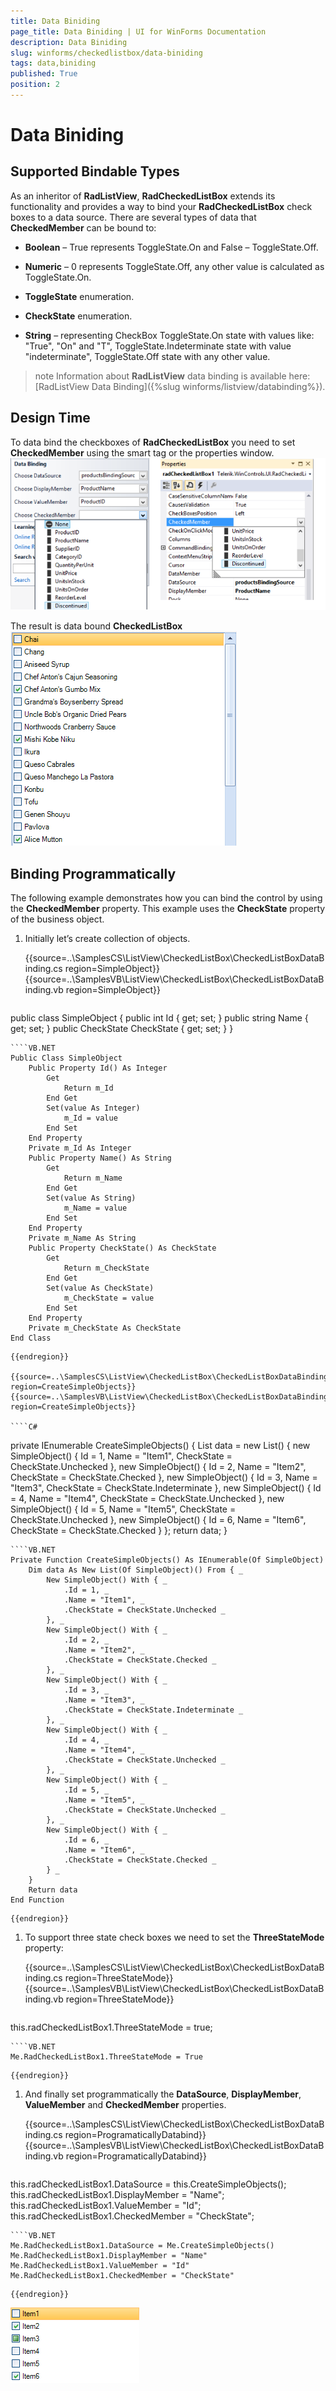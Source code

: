 ```yaml
---
title: Data Biniding
page_title: Data Biniding | UI for WinForms Documentation
description: Data Biniding
slug: winforms/checkedlistbox/data-biniding
tags: data,biniding
published: True
position: 2
---
```


# Data Biniding



## Supported Bindable Types

As an inheritor of __RadListView__, __RadCheckedListBox__ extends its functionality and provides a way to bind your __RadCheckedListBox__ check boxes to a data source. There are several types of data that __CheckedMember__ can be bound to:

* __Boolean__ – True represents ToggleState.On and False – ToggleState.Off.
            

* __Numeric__ – 0 represents ToggleState.Off, any other value is calculated as ToggleState.On.
            

* __ToggleState__ enumeration.
            

* __CheckState__ enumeration.
            

* __String__ – representing CheckBox ToggleState.On state with values like: "True", "On" and "T", ToggleState.Indeterminate state with value "indeterminate", ToggleState.Off state with any other value.
            

>note Information about __RadListView__ data binding is available here:[RadListView Data Binding]({%slug winforms/listview/databinding%}).
>


## Design Time

To data bind the checkboxes of __RadCheckedListBox__ you need to set __CheckedMember__ using the smart tag or the properties window. ![checkedlistbox-data-binding 001](images/checkedlistbox-data-binding001.png)

The result is data bound __CheckedListBox__![checkedlistbox-data-binding 002](images/checkedlistbox-data-binding002.png)

## Binding Programmatically

The following example demonstrates how you can bind the control by using the __CheckedMember__ property. This example uses the __CheckState__ property of the business object.
          

1. Initially let’s create collection of objects.


	{{source=..\SamplesCS\ListView\CheckedListBox\CheckedListBoxDataBinding.cs region=SimpleObject}} 
	{{source=..\SamplesVB\ListView\CheckedListBox\CheckedListBoxDataBinding.vb region=SimpleObject}} 

	````C#
public class SimpleObject
{
    public int Id { get; set; }
    public string Name { get; set; }
    public CheckState CheckState { get; set; }
}

````
````VB.NET
Public Class SimpleObject
    Public Property Id() As Integer
        Get
            Return m_Id
        End Get
        Set(value As Integer)
            m_Id = value
        End Set
    End Property
    Private m_Id As Integer
    Public Property Name() As String
        Get
            Return m_Name
        End Get
        Set(value As String)
            m_Name = value
        End Set
    End Property
    Private m_Name As String
    Public Property CheckState() As CheckState
        Get
            Return m_CheckState
        End Get
        Set(value As CheckState)
            m_CheckState = value
        End Set
    End Property
    Private m_CheckState As CheckState
End Class

````

	{{endregion}} 
 
	{{source=..\SamplesCS\ListView\CheckedListBox\CheckedListBoxDataBinding.cs region=CreateSimpleObjects}} 
	{{source=..\SamplesVB\ListView\CheckedListBox\CheckedListBoxDataBinding.vb region=CreateSimpleObjects}} 

	````C#
private IEnumerable<SimpleObject> CreateSimpleObjects()
{
    List<SimpleObject> data = new List<SimpleObject>()
        {
            new SimpleObject() { Id = 1, Name = "Item1", CheckState = CheckState.Unchecked },
            new SimpleObject() { Id = 2, Name = "Item2", CheckState = CheckState.Checked },
            new SimpleObject() { Id = 3, Name = "Item3", CheckState = CheckState.Indeterminate },
            new SimpleObject() { Id = 4, Name = "Item4", CheckState = CheckState.Unchecked },
            new SimpleObject() { Id = 5, Name = "Item5", CheckState = CheckState.Unchecked },
            new SimpleObject() { Id = 6, Name = "Item6", CheckState = CheckState.Checked }
        };
    return data;
}

````
````VB.NET
Private Function CreateSimpleObjects() As IEnumerable(Of SimpleObject)
    Dim data As New List(Of SimpleObject)() From { _
        New SimpleObject() With { _
            .Id = 1, _
            .Name = "Item1", _
            .CheckState = CheckState.Unchecked _
        }, _
        New SimpleObject() With { _
            .Id = 2, _
            .Name = "Item2", _
            .CheckState = CheckState.Checked _
        }, _
        New SimpleObject() With { _
            .Id = 3, _
            .Name = "Item3", _
            .CheckState = CheckState.Indeterminate _
        }, _
        New SimpleObject() With { _
            .Id = 4, _
            .Name = "Item4", _
            .CheckState = CheckState.Unchecked _
        }, _
        New SimpleObject() With { _
            .Id = 5, _
            .Name = "Item5", _
            .CheckState = CheckState.Unchecked _
        }, _
        New SimpleObject() With { _
            .Id = 6, _
            .Name = "Item6", _
            .CheckState = CheckState.Checked _
        } _
    }
    Return data
End Function

````

	{{endregion}} 




1. To support three state check boxes we need to set the __ThreeStateMode__ property:
            

	{{source=..\SamplesCS\ListView\CheckedListBox\CheckedListBoxDataBinding.cs region=ThreeStateMode}} 
	{{source=..\SamplesVB\ListView\CheckedListBox\CheckedListBoxDataBinding.vb region=ThreeStateMode}} 

	````C#
this.radCheckedListBox1.ThreeStateMode = true;

````
````VB.NET
Me.RadCheckedListBox1.ThreeStateMode = True

````

	{{endregion}} 
 
1. And finally set programmatically the __DataSource__, __DisplayMember__, __ValueMember__ and __CheckedMember__ properties. 

	{{source=..\SamplesCS\ListView\CheckedListBox\CheckedListBoxDataBinding.cs region=ProgramaticallyDatabind}} 
	{{source=..\SamplesVB\ListView\CheckedListBox\CheckedListBoxDataBinding.vb region=ProgramaticallyDatabind}} 

	````C#
this.radCheckedListBox1.DataSource = this.CreateSimpleObjects();
this.radCheckedListBox1.DisplayMember = "Name";
this.radCheckedListBox1.ValueMember = "Id";
this.radCheckedListBox1.CheckedMember = "CheckState";

````
````VB.NET
Me.RadCheckedListBox1.DataSource = Me.CreateSimpleObjects()
Me.RadCheckedListBox1.DisplayMember = "Name"
Me.RadCheckedListBox1.ValueMember = "Id"
Me.RadCheckedListBox1.CheckedMember = "CheckState"

````

	{{endregion}} 


![checkedlistbox-data-binding 003](images/checkedlistbox-data-binding003.png)

